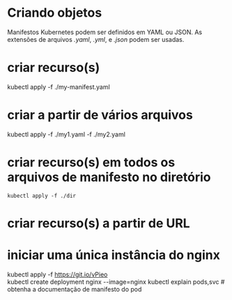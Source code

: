 # Criando objetos

Manifestos Kubernetes podem ser definidos em YAML ou JSON. As extensões de arquivos _.yaml_, _.yml_, e _.json_ podem ser usadas.

# criar recurso(s)

kubectl apply -f ./my-manifest.yaml   

# criar a partir de vários arquivos
kubectl apply -f ./my1.yaml -f ./my2.yaml 
 # criar recurso(s) em todos os arquivos de manifesto no diretório
    kubectl apply -f ./dir  
# criar recurso(s) a partir de URL

   
 # iniciar uma única instância do nginx
kubectl apply -f https://git.io/vPieo          
kubectl create deployment nginx --image=nginx 
kubectl explain pods,svc                       # obtenha a documentação de manifesto do pod
